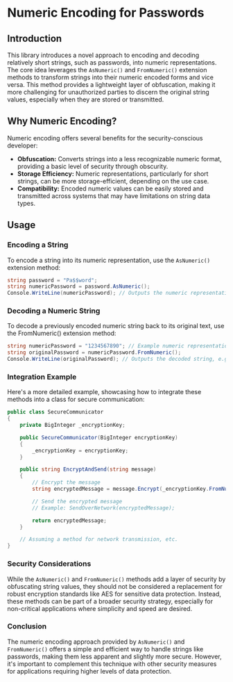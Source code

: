 
# Numeric Encoding for Passwords

## Introduction

This library introduces a novel approach to encoding and decoding relatively short strings, such as passwords, into numeric representations. The core idea leverages the `AsNumeric()` and `FromNumeric()` extension methods to transform strings into their numeric encoded forms and vice versa. This method provides a lightweight layer of obfuscation, making it more challenging for unauthorized parties to discern the original string values, especially when they are stored or transmitted.

## Why Numeric Encoding?

Numeric encoding offers several benefits for the security-conscious developer:

- **Obfuscation:** Converts strings into a less recognizable numeric format, providing a basic level of security through obscurity.
- **Storage Efficiency:** Numeric representations, particularly for short strings, can be more storage-efficient, depending on the use case.
- **Compatibility:** Encoded numeric values can be easily stored and transmitted across systems that may have limitations on string data types.

## Usage

### Encoding a String

To encode a string into its numeric representation, use the `AsNumeric()` extension method:

```csharp
string password = "Pa$$word";
string numericPassword = password.AsNumeric();
Console.WriteLine(numericPassword); // Outputs the numeric representation of "Pa$$word"
```

### Decoding a Numeric String
To decode a previously encoded numeric string back to its original text, use the FromNumeric() extension method:

```csharp
string numericPassword = "1234567890"; // Example numeric representation
string originalPassword = numericPassword.FromNumeric();
Console.WriteLine(originalPassword); // Outputs the decoded string, e.g., "Pa$$word"
```

### Integration Example

Here's a more detailed example, showcasing how to integrate these methods into a class for secure communication:
```csharp
public class SecureCommunicator
{
    private BigInteger _encryptionKey;

    public SecureCommunicator(BigInteger encryptionKey)
    {
        _encryptionKey = encryptionKey;
    }

    public string EncryptAndSend(string message)
    {
        // Encrypt the message
        string encryptedMessage = message.Encrypt(_encryptionKey.FromNumeric());

        // Send the encrypted message
        // Example: SendOverNetwork(encryptedMessage);

        return encryptedMessage;
    }

    // Assuming a method for network transmission, etc.
}
```

### Security Considerations
While the `AsNumeric()` and `FromNumeric()` methods add a layer of security by obfuscating string values, they should not be considered a replacement for robust encryption standards like AES for sensitive data protection. Instead, these methods can be part of a broader security strategy, especially for non-critical applications where simplicity and speed are desired.

### Conclusion
The numeric encoding approach provided by `AsNumeric()` and `FromNumeric()` offers a simple and efficient way to handle strings like passwords, making them less apparent and slightly more secure. However, it's important to complement this technique with other security measures for applications requiring higher levels of data protection.